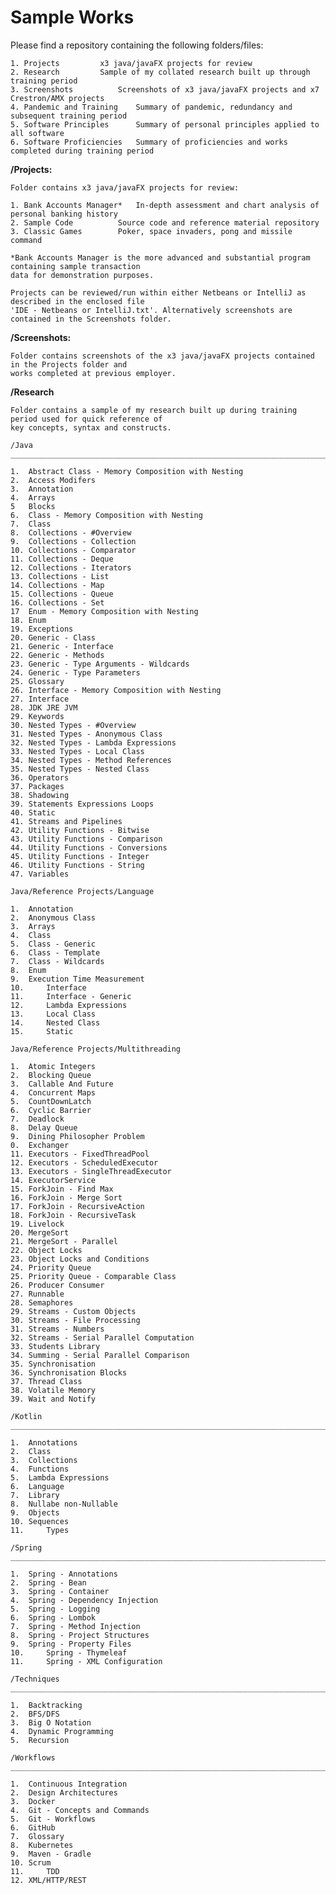 <h1>Sample Works</h1>

Please find a repository containing the following folders/files:

	1. Projects			x3 java/javaFX projects for review
	2. Research			Sample of my collated research built up through training period
	3. Screenshots			Screenshots of x3 java/javaFX projects and x7 Crestron/AMX projects
	4. Pandemic and Training	Summary of pandemic, redundancy and subsequent training period
	5. Software Principles		Summary of personal principles applied to all software
	6. Software Proficiencies	Summary of proficiencies and works completed during training period

**/Projects:**

	Folder contains x3 java/javaFX projects for review:

	1. Bank Accounts Manager*	In-depth assessment and chart analysis of personal banking history
	2. Sample Code			Source code and reference material repository
	3. Classic Games		Poker, space invaders, pong and missile command
	
	*Bank Accounts Manager is the more advanced and substantial program containing sample transaction
	data for demonstration purposes.

	Projects can be reviewed/run within either Netbeans or IntelliJ as described in the enclosed file
	'IDE - Netbeans or IntelliJ.txt'. Alternatively screenshots are contained in the Screenshots folder.

**/Screenshots:**

	Folder contains screenshots of the x3 java/javaFX projects contained in the Projects folder and
	works completed at previous employer.

**/Research**

	Folder contains a sample of my research built up during training period used for quick reference of
	key concepts, syntax and constructs.

	/Java
	____________________________________________________________________________________________________

	1. 	Abstract Class - Memory Composition with Nesting
	2.	Access Modifers
	3.	Annotation
	4.	Arrays
	5	Blocks
	6.	Class - Memory Composition with Nesting
	7.	Class
	8.	Collections - #Overview
	9.	Collections - Collection
	10.	Collections - Comparator
	11.	Collections - Deque
	12.	Collections - Iterators
	13.	Collections - List
	14.	Collections - Map
	15.	Collections - Queue
	16.	Collections - Set
	17	Enum - Memory Composition with Nesting
	18.	Enum
	19.	Exceptions
	20.	Generic - Class
	21.	Generic - Interface
	22.	Generic - Methods
	23.	Generic - Type Arguments - Wildcards
	24.	Generic - Type Parameters
	25.	Glossary
	26.	Interface - Memory Composition with Nesting
	27.	Interface
	28.	JDK JRE JVM
	29.	Keywords
	30.	Nested Types - #Overview
	31.	Nested Types - Anonymous Class
	32.	Nested Types - Lambda Expressions
	33.	Nested Types - Local Class
	34.	Nested Types - Method References
	35.	Nested Types - Nested Class
	36.	Operators
	37.	Packages
	38.	Shadowing
	39.	Statements Expressions Loops
	40.	Static
	41.	Streams and Pipelines
	42.	Utility Functions - Bitwise
	43.	Utility Functions - Comparison
	44.	Utility Functions - Conversions
	45.	Utility Functions - Integer
	46.	Utility Functions - String
	47.	Variables

	Java/Reference Projects/Language

	1. 	Annotation
	2. 	Anonymous Class
	3. 	Arrays
	4. 	Class
	5. 	Class - Generic
	6. 	Class - Template
	7. 	Class - Wildcards
	8. 	Enum
	9. 	Execution Time Measurement
	10. 	Interface
	11. 	Interface - Generic
	12. 	Lambda Expressions
	13. 	Local Class
	14. 	Nested Class
	15. 	Static

	Java/Reference Projects/Multithreading

	1.	Atomic Integers
	2.	Blocking Queue
	3.	Callable And Future
	4.	Concurrent Maps
	5.	CountDownLatch
	6.	Cyclic Barrier
	7.	Deadlock
	8.	Delay Queue
	9.	Dining Philosopher Problem
	0.	Exchanger
	11.	Executors - FixedThreadPool
	12.	Executors - ScheduledExecutor
	13.	Executors - SingleThreadExecutor
	14.	ExecutorService
	15.	ForkJoin - Find Max
	16.	ForkJoin - Merge Sort
	17.	ForkJoin - RecursiveAction
	18.	ForkJoin - RecursiveTask
	19.	Livelock
	20.	MergeSort
	21.	MergeSort - Parallel
	22.	Object Locks
	23.	Object Locks and Conditions
	24.	Priority Queue
	25.	Priority Queue - Comparable Class
	26.	Producer Consumer
	27.	Runnable
	28.	Semaphores
	29.	Streams - Custom Objects
	30.	Streams - File Processing
	31.	Streams - Numbers
	32.	Streams - Serial Parallel Computation
	33.	Students Library
	34.	Summing - Serial Parallel Comparison
	35.	Synchronisation
	36.	Synchronisation Blocks
	37.	Thread Class
	38.	Volatile Memory
	39.	Wait and Notify

	/Kotlin
	____________________________________________________________________________________________________

	1. 	Annotations
	2.	Class
	3. 	Collections
	4.	Functions
	5. 	Lambda Expressions
	6.	Language
	7. 	Library
	8.	Nullabe non-Nullable
	9. 	Objects
	10.	Sequences
	11. 	Types

	/Spring
	____________________________________________________________________________________________________

	1. 	Spring - Annotations
	2.	Spring - Bean
	3.	Spring - Container
	4. 	Spring - Dependency Injection
	5. 	Spring - Logging
	6.	Spring - Lombok
	7. 	Spring - Method Injection
	8.	Spring - Project Structures
	9. 	Spring - Property Files
	10. 	Spring - Thymeleaf
	11. 	Spring - XML Configuration

	/Techniques
	____________________________________________________________________________________________________

	1. 	Backtracking
	2.	BFS/DFS
	3. 	Big O Notation
	4.	Dynamic Programming
	5.	Recursion

	/Workflows
	____________________________________________________________________________________________________

	1. 	Continuous Integration
	2.	Design Architectures
	3.	Docker
	4.	Git - Concepts and Commands
	5.	Git - Workflows
	6. 	GitHub
	7.	Glossary
	8.	Kubernetes
	9.	Maven - Gradle
	10.	Scrum
	11. 	TDD	
	12.	XML/HTTP/REST
